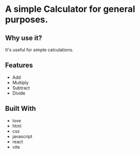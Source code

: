 # A simple Calculator for general purposes.

## Why use it?
It's useful for simple calculations.

## Features
- Add
- Multiply
- Subtract
- Divide
## Built With
- love
- html
- css
- javascript
- react
- vite
